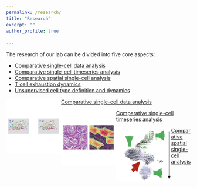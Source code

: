 ```yaml
---
permalink: /research/
title: "Research"
excerpt: ""
author_profile: true

---
```


The research of our lab can be divided into five core aspects:

- [Comparative single-cell data analysis](../research/single-cell-analysis.md)
- [Comparative single-cell timeseries analysis](../research/single-cell-timeseries-analysis.md)
- [Comparative spatial single-cell analysis](../research/spatial-single-cell-analysis.md)
- [T cell exhaustion dynamics](../research/t-cell-exhaustion-dynamics.md)
- [Unsupervised cell type definition and dynamics](../research/unsupervised-annotation-dynamics.md)



<img align="left" width="150" height="150" src="../images/single-cell-analysis.png"> [Comparative single-cell data analysis](../research/single-cell-analysis.md) 


<img align="left" width="150" height="150" src="../images/spatial-single-cell-analysis.png"> [Comparative single-cell timeseries analysis](../research/single-cell-timeseries-analysis.md)


<img align="left" width="150" height="150" src="../images/timeseries.png"> [Comparative spatial single-cell analysis](../research/spatial-single-cell-analysis.md) 

